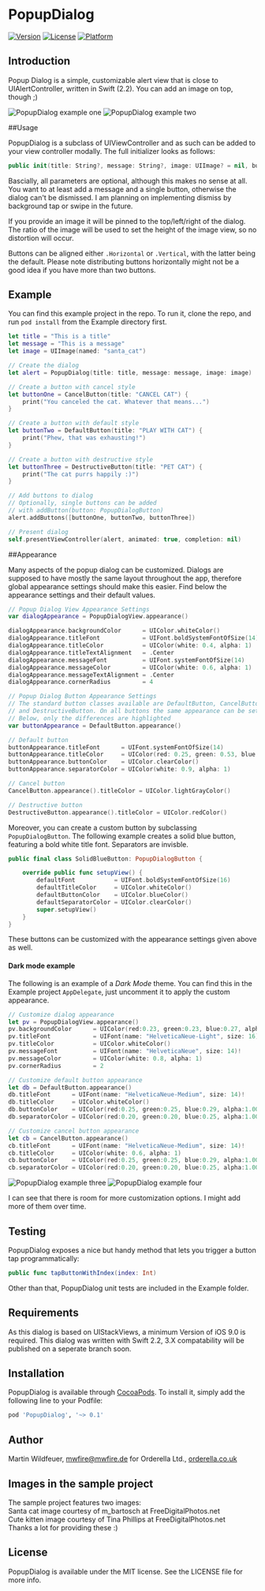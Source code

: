 # PopupDialog

[![Version](https://img.shields.io/cocoapods/v/PopupDialog.svg?style=flat)](http://cocoapods.org/pods/PopupDialog)
[![License](https://img.shields.io/cocoapods/l/PopupDialog.svg?style=flat)](http://cocoapods.org/pods/PopupDialog)
[![Platform](https://img.shields.io/cocoapods/p/PopupDialog.svg?style=flat)](http://cocoapods.org/pods/PopupDialog)

## Introduction

Popup Dialog is a simple, customizable alert view that is close to UIAlertController, written in Swift (2.2). You can add an image on top, though ;)

![PopupDialog example one](http://www.mwfire.de/orderella/github/PopupDialog01.gif "PopupDialog example one")
![PopupDialog example two](http://www.mwfire.de/orderella/github/PopupDialog02.gif "PopupDialog example two")

##Usage

PopupDialog is a subclass of UIViewController and as such can be added to your view controller modally.
The full initializer looks as follows:

```swift
public init(title: String?, message: String?, image: UIImage? = nil, buttonAlignment: UILayoutConstraintAxis = .Vertical)
```

Bascially, all parameters are optional, although this makes no sense at all. You want to at least add a message and a single button, otherwise the dialog can't be dismissed. I am planning on implementing dismiss by background tap or swipe in the future.

If you provide an image it will be pinned to the top/left/right of the dialog. The ratio of the image will be used to set the height of the image view, so no distortion will occur.

Buttons can be aligned either `.Horizontal` or `.Vertical`, with the latter being the default. Please note distributing buttons horizontally might not be a good idea if you have more than two buttons.


## Example

You can find this example project in the repo. To run it, clone the repo, and run `pod install` from the Example directory first.

```swift
let title = "This is a title"
let message = "This is a message"
let image = UIImage(named: "santa_cat")

// Create the dialog
let alert = PopupDialog(title: title, message: message, image: image)

// Create a button with cancel style
let buttonOne = CancelButton(title: "CANCEL CAT") {
    print("You canceled the cat. Whatever that means...")
}

// Create a button with default style
let buttonTwo = DefaultButton(title: "PLAY WITH CAT") {
    print("Phew, that was exhausting!")
}

// Create a button with destructive style
let buttonThree = DestructiveButton(title: "PET CAT") {
    print("The cat purrs happily :)")
}

// Add buttons to dialog
// Optionally, single buttons can be added
// with addButton(button: PopupDialogButton)
alert.addButtons([buttonOne, buttonTwo, buttonThree])

// Present dialog
self.presentViewController(alert, animated: true, completion: nil)

```

##Appearance

Many aspects of the popup dialog can be customized. Dialogs are supposed to have 
mostly the same layout throughout the app, therefore global appearance settings should make this easier. Find below the appearance settings and their default values.

```swift
// Popup Dialog View Appearance Settings
var dialogAppearance = PopupDialogView.appearance()

dialogAppearance.backgroundColor      = UIColor.whiteColor()
dialogAppearance.titleFont            = UIFont.boldSystemFontOfSize(14)
dialogAppearance.titleColor           = UIColor(white: 0.4, alpha: 1)
dialogAppearance.titleTextAlignment   = .Center
dialogAppearance.messageFont          = UIFont.systemFontOfSize(14)
dialogAppearance.messageColor         = UIColor(white: 0.6, alpha: 1)
dialogAppearance.messageTextAlignment = .Center
dialogAppearance.cornerRadius         = 4

// Popup Dialog Button Appearance Settings
// The standard button classes available are DefaultButton, CancelButton
// and DestructiveButton. On all buttons the same appearance can be set.
// Below, only the differences are highlighted
var buttonAppearance = DefaultButton.appearance()

// Default button
buttonAppearance.titleFont      = UIFont.systemFontOfSize(14)
buttonAppearance.titleColor     = UIColor(red: 0.25, green: 0.53, blue: 0.91, alpha: 1)
buttonAppearance.buttonColor    = UIColor.clearColor()
buttonAppearance.separatorColor = UIColor(white: 0.9, alpha: 1)

// Cancel button
CancelButton.appearance().titleColor = UIColor.lightGrayColor()

// Destructive button
DestructiveButton.appearance().titleColor = UIColor.redColor()
```

Moreover, you can create a custom button by subclassing `PopupDialogButton`. The following example creates a solid blue button, featuring a bold white title font. Separators are invisble.

```swift
public final class SolidBlueButton: PopupDialogButton {

    override public func setupView() {
        defaultFont           = UIFont.boldSystemFontOfSize(16)
        defaultTitleColor     = UIColor.whiteColor()
        defaultButtonColor    = UIColor.blueColor()
        defaultSeparatorColor = UIColor.clearColor()
        super.setupView()
    }
}

```

These buttons can be customized with the appearance settings given above as well.

#### Dark mode example

The following is an example of a *Dark Mode* theme. You can find this in the Example project `AppDelegate`, just uncomment it to apply the custom appearance.

```swift
// Customize dialog appearance
let pv = PopupDialogView.appearance()
pv.backgroundColor      = UIColor(red:0.23, green:0.23, blue:0.27, alpha:1.00)
pv.titleFont            = UIFont(name: "HelveticaNeue-Light", size: 16)!
pv.titleColor           = UIColor.whiteColor()
pv.messageFont          = UIFont(name: "HelveticaNeue", size: 14)!
pv.messageColor         = UIColor(white: 0.8, alpha: 1)
pv.cornerRadius         = 2

// Customize default button appearance
let db = DefaultButton.appearance()
db.titleFont      = UIFont(name: "HelveticaNeue-Medium", size: 14)!
db.titleColor     = UIColor.whiteColor()
db.buttonColor    = UIColor(red:0.25, green:0.25, blue:0.29, alpha:1.00)
db.separatorColor = UIColor(red:0.20, green:0.20, blue:0.25, alpha:1.00)

// Customize cancel button appearance
let cb = CancelButton.appearance()
cb.titleFont      = UIFont(name: "HelveticaNeue-Medium", size: 14)!
cb.titleColor     = UIColor(white: 0.6, alpha: 1)
cb.buttonColor    = UIColor(red:0.25, green:0.25, blue:0.29, alpha:1.00)
cb.separatorColor = UIColor(red:0.20, green:0.20, blue:0.25, alpha:1.00)

```

![PopupDialog example three](http://www.mwfire.de/orderella/github/PopupDialogDark01.png "PopupDialog example three")
![PopupDialog example four](http://www.mwfire.de/orderella/github/PopupDialogDark02.png "PopupDialog example four")

I can see that there is room for more customization options. I might add more of them over time.

## Testing

PopupDialog exposes a nice but handy method that lets you trigger a button tap programmatically:

```swift
public func tapButtonWithIndex(index: Int)
```

Other than that, PopupDialog unit tests are included in the Example folder.

## Requirements

As this dialog is based on UIStackViews, a minimum Version of iOS 9.0 is required.
This dialog was written with Swift 2.2, 3.X compatability will be published on a seperate branch soon.

## Installation

PopupDialog is available through [CocoaPods](http://cocoapods.org). To install
it, simply add the following line to your Podfile:

```ruby
pod 'PopupDialog', '~> 0.1'
```

## Author

Martin Wildfeuer, mwfire@mwfire.de
for Orderella Ltd., [orderella.co.uk](http://orderella.co.uk)

## Images in the sample project

The sample project features two images:<br>
Santa cat image courtesy of m_bartosch at FreeDigitalPhotos.net<br>
Cute kitten image courtesy of Tina Phillips at FreeDigitalPhotos.net<br>
Thanks a lot for providing these :)


## License

PopupDialog is available under the MIT license. See the LICENSE file for more info.
